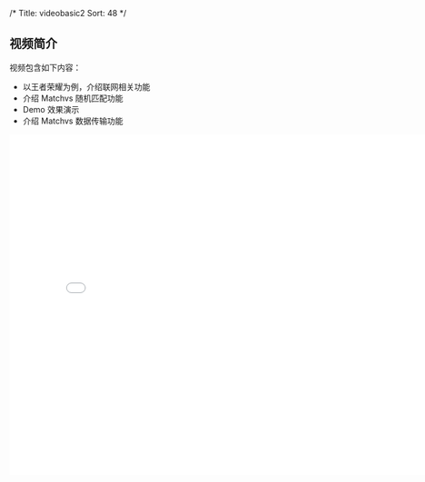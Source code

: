 /*
Title: videobasic2
Sort: 48
*/
## 视频简介

视频包含如下内容：

- 以王者荣耀为例，介绍联网相关功能
- 介绍 Matchvs 随机匹配功能
- Demo 效果演示  
- 介绍 Matchvs 数据传输功能

<div style="text-align: center">  

<iframe style="width: 800px;height: 600px;" src="//player.bilibili.com/player.html?aid=22031839&cid=36414702&page=2" scrolling="no" border="0" frameborder="no" framespacing="0" allowfullscreen="true"> </iframe>

</div>



